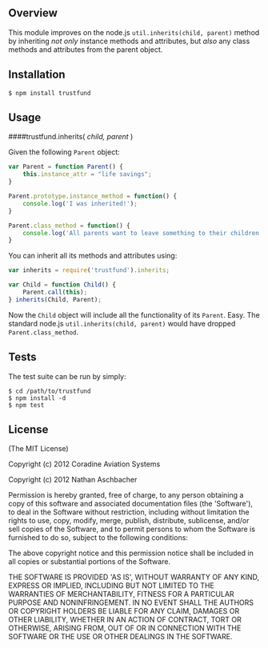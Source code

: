 ## Overview

This module improves on the node.js `util.inherits(child, parent)` method by inheriting _not only_ instance methods and attributes, but _also_ any class methods and attributes from the parent object.

## Installation

    $ npm install trustfund

## Usage
####trustfund.inherits( *child, parent* )

Given the following `Parent` object:

```javascript
var Parent = function Parent() {
    this.instance_attr = "life savings";
}

Parent.prototype.instance_method = function() {
    console.log('I was inherited!');
}

Parent.class_method = function() {
    console.log('All parents want to leave something to their children');
}
```

You can inherit all its methods and attributes using:

```javascript
var inherits = require('trustfund').inherits;

var Child = function Child() {
    Parent.call(this);
} inherits(Child, Parent);
```

Now the `Child` object will include all the functionality of its `Parent`.  Easy.  The standard node.js `util.inherits(child, parent)` would have dropped `Parent.class_method`.

## Tests

The test suite can be run by simply:

    $ cd /path/to/trustfund
    $ npm install -d
    $ npm test

## License

(The MIT License)

Copyright (c) 2012 Coradine Aviation Systems

Copyright (c) 2012 Nathan Aschbacher

Permission is hereby granted, free of charge, to any person obtaining
a copy of this software and associated documentation files (the
'Software'), to deal in the Software without restriction, including
without limitation the rights to use, copy, modify, merge, publish,
distribute, sublicense, and/or sell copies of the Software, and to
permit persons to whom the Software is furnished to do so, subject to
the following conditions:

The above copyright notice and this permission notice shall be
included in all copies or substantial portions of the Software.

THE SOFTWARE IS PROVIDED 'AS IS', WITHOUT WARRANTY OF ANY KIND,
EXPRESS OR IMPLIED, INCLUDING BUT NOT LIMITED TO THE WARRANTIES OF
MERCHANTABILITY, FITNESS FOR A PARTICULAR PURPOSE AND NONINFRINGEMENT.
IN NO EVENT SHALL THE AUTHORS OR COPYRIGHT HOLDERS BE LIABLE FOR ANY
CLAIM, DAMAGES OR OTHER LIABILITY, WHETHER IN AN ACTION OF CONTRACT,
TORT OR OTHERWISE, ARISING FROM, OUT OF OR IN CONNECTION WITH THE
SOFTWARE OR THE USE OR OTHER DEALINGS IN THE SOFTWARE.
